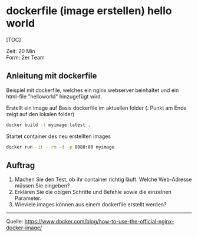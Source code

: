 
# dockerfile (image erstellen) hello world

[TOC]

Zeit: 20 Min<br>
Form: 2er Team

## Anleitung mit dockerfile
Beispiel mit dockerfile, welches ein nginx webserver beinhaltet und ein html-file "helloworld" hinzugefügt wird.

Erstellt ein image auf Basis dockerfile im aktuellen folder (. Punkt am Ende zeigt auf den lokalen folder)
```bash
docker build -t myimage:latest .
```

Startet container des neu erstellten images
```bash
docker run -it --rm -d -p 8080:80 myimage
```
## Auftrag
1. Machen Sie den Test, ob ihr container richtig läuft. Welche Web-Adresse müssen Sie eingeben? 
2. Erklären Sie die obigen Schritte und Befehle sowie die einzelnen Parameter.
3. Wieviele images können aus einem dockerfile erstellt werden?

---

Quelle: https://www.docker.com/blog/how-to-use-the-official-nginx-docker-image/